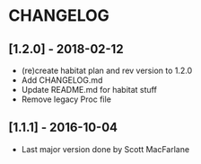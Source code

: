 # CHANGELOG

## [1.2.0] - 2018-02-12
* (re)create habitat plan and rev version to 1.2.0
* Add CHANGELOG.md
* Update README.md for habitat stuff
* Remove legacy Proc file

## [1.1.1] - 2016-10-04
* Last major version done by Scott MacFarlane
